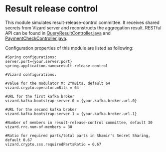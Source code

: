# Result release control
This module simulates result-release-control committee. It receives shared secrets from Vizard server and reconstructs the aggregation result. RESTful API can be found in [QueryResultController.java](src/main/java/org/conggroup/vizard/resultreleasecontrol/controller/QueryResultController.java) and [PaymentCheckController.java](src/main/java/org/conggroup/vizard/resultreleasecontrol/controller/PaymentCheckController.java).

Configuration properties of this module are listed as following:

```properties
#Spring configurations:
server.port={your.server.port}
spring.application.name=result-release-control

#Vizard configurations:

#Value for the modulator M: 2^mBits, default 64
vizard.crypto.operator.mBits = 64

#URL for the first kafka broker
vizard.kafka.bootstrap-server.0 = {your.kafka.broker.url.0}

#URL for the second kafka broker
vizard.kafka.bootstrap-server.1 = {your.kafka.broker.url.1}

#Number of members in result-release-control committee, default 30
vizard.rrc.num-of-members = 30

#Ratio for required parts/total parts in Shamir's Secret Sharing, default 0.67
vizard.crypto.sss.requiredPartsRatio = 0.67
```